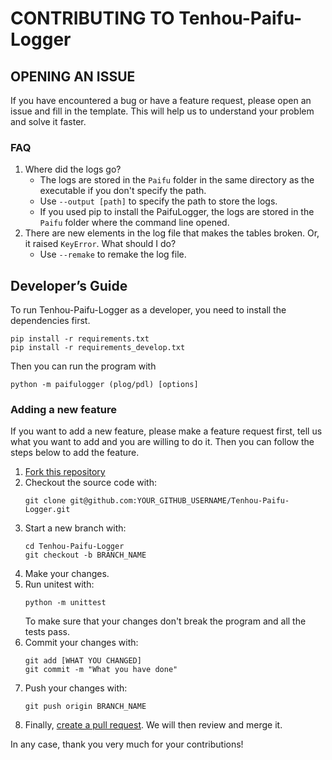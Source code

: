 # CONTRIBUTING TO Tenhou-Paifu-Logger

## OPENING AN ISSUE

If you have encountered a bug or have a feature request, please open an issue and fill in the template. This will help us to understand your problem and solve it faster.

### FAQ

1. Where did the logs go?
   - The logs are stored in the `Paifu` folder in the same directory as the executable if you don't specify the path.
   - Use `--output [path]` to specify the path to store the logs.
   - If you used pip to install the PaifuLogger, the logs are stored in the `Paifu` folder where the command line opened.
2. There are new elements in the log file that makes the tables broken. Or, it raised `KeyError`. What should I do?
   - Use `--remake` to remake the log file.

## Developer’s Guide

To run Tenhou-Paifu-Logger as a developer, you need to install the dependencies first.

```shell
pip install -r requirements.txt
pip install -r requirements_develop.txt
```

Then you can run the program with

```shell
python -m paifulogger (plog/pdl) [options]
```

### Adding a new feature

If you want to add a new feature, please make a feature request first, tell us what you want to add and you are willing to do it.
Then you can follow the steps below to add the feature.

1. [Fork this repository](https://github.com/Jim137/Tenhou-Paifu-Logger/fork)
2. Checkout the source code with:
   ```shell
   git clone git@github.com:YOUR_GITHUB_USERNAME/Tenhou-Paifu-Logger.git
   ```
3. Start a new branch with:
   ```shell
   cd Tenhou-Paifu-Logger
   git checkout -b BRANCH_NAME
   ```
4. Make your changes.
5. Run unitest with:
   ```shell
   python -m unittest
   ```
   To make sure that your changes don't break the program and all the tests pass.
6. Commit your changes with:
   ```shell
   git add [WHAT YOU CHANGED]
   git commit -m "What you have done"
   ```
7. Push your changes with:
   ```shell
   git push origin BRANCH_NAME
   ```
8. Finally, [create a pull request](https://help.github.com/articles/creating-a-pull-request). We will then review and merge it.

In any case, thank you very much for your contributions!
